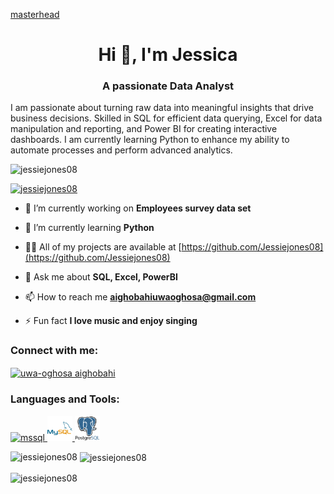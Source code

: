 [masterhead](https://www.freepik.com/free-vector/analytics-isometric-with-laptop-magnifier-working-people-diagrams-3d-illustration_17543850.htm#fromView=search&page=1&position=9&uuid=a9555b3b-9a46-4caf-a932-fa99163ffaa9&query=Analytics+)
<h1 align="center">Hi 👋, I'm Jessica</h1>
<h3 align="center">A passionate Data Analyst</h3>
I am passionate about turning raw data into meaningful insights that drive business decisions. Skilled in SQL for efficient data querying, Excel for data manipulation and reporting, and Power BI for creating interactive dashboards. I am currently learning Python to enhance my ability to automate processes and perform advanced analytics.
<p align="left"> <img src="https://komarev.com/ghpvc/?username=jessiejones08&label=Profile%20views&color=0e75b6&style=flat" alt="jessiejones08" /> </p>

<p align="left"> <a href="https://github.com/ryo-ma/github-profile-trophy"><img src="https://github-profile-trophy.vercel.app/?username=jessiejones08" alt="jessiejones08" /></a> </p>

- 🔭 I’m currently working on **Employees survey data set**

- 🌱 I’m currently learning **Python**

- 👨‍💻 All of my projects are available at [https://github.com/Jessiejones08](https://github.com/Jessiejones08)

- 💬 Ask me about **SQL, Excel, PowerBI**

- 📫 How to reach me **aighobahiuwaoghosa@gmail.com**

- ⚡ Fun fact **I love music and enjoy singing**

<h3 align="left">Connect with me:</h3>
<p align="left">
<a href="https://linkedin.com/in/uwa-oghosa aighobahi" target="blank"><img align="center" src="https://raw.githubusercontent.com/rahuldkjain/github-profile-readme-generator/master/src/images/icons/Social/linked-in-alt.svg" alt="uwa-oghosa aighobahi" height="30" width="40" /></a>
</p>

<h3 align="left">Languages and Tools:</h3>
<p align="left"> <a href="https://www.microsoft.com/en-us/sql-server" target="_blank" rel="noreferrer"> <img src="https://www.svgrepo.com/show/303229/microsoft-sql-server-logo.svg" alt="mssql" width="40" height="40"/> </a> <a href="https://www.mysql.com/" target="_blank" rel="noreferrer"> <img src="https://raw.githubusercontent.com/devicons/devicon/master/icons/mysql/mysql-original-wordmark.svg" alt="mysql" width="40" height="40"/> </a> <a href="https://www.postgresql.org" target="_blank" rel="noreferrer"> <img src="https://raw.githubusercontent.com/devicons/devicon/master/icons/postgresql/postgresql-original-wordmark.svg" alt="postgresql" width="40" height="40"/> </a> </p>

<p><img align="left" src="https://github-readme-stats.vercel.app/api/top-langs?username=jessiejones08&show_icons=true&locale=en&layout=compact" alt="jessiejones08" /></p>

<p>&nbsp;<img align="center" src="https://github-readme-stats.vercel.app/api?username=jessiejones08&show_icons=true&locale=en" alt="jessiejones08" /></p>

<p><img align="center" src="https://github-readme-streak-stats.herokuapp.com/?user=jessiejones08&" alt="jessiejones08" /></p>
